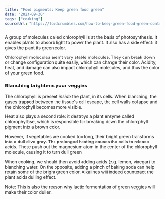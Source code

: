 ```yaml
---
title: "Food pigments: Keep green food green"
date: "2023-09-30"
tags: ["cooking"]
sourceUrl: "https://foodcrumbles.com/how-to-keep-green-food-green-controlling-chlorophyll/"
---
```


A group of molecules called chlorophyll is at the basis of photosynthesis. It enables plants to absorb light to power the plant. It also has a side effect: it gives the plant its green color.

Chlorophyll molecules aren't very stable molecules. They can break down or change configuration quite easily, which can change their color. Acidity, heat, and damage can also impact chlorophyll molecules, and thus the color of your green food.

### Blanching brightens your veggies

The chlorophyll is present _inside_ the plant, in its cells. When blanching, the gases trapped between the tissue's cell escape, the cell walls collapse and the chlorophyll becomes more visible.

Heat also plays a second role: it destroys a plant enzyme called chlorophyllase, which is responsible for breaking down the chlorophyll pigment into a brown color.

However, if vegetables are cooked too long, their bright green transforms into a dull olive gray. The prolonged heating causes the cells to release acids. These push out the magnesium atom in the center of the chlorophyll molecule, causing it to turn dull green.

When cooking, we should then avoid adding acids (e.g. lemon, vinegar) to blanching water. On the opposite, adding a pinch of baking soda can help retain some of the bright green color. Alkalines will indeed counteract the plant acids dulling effect.

Note: This is also the reason why lactic fermentation of green veggies will make their color duller.
